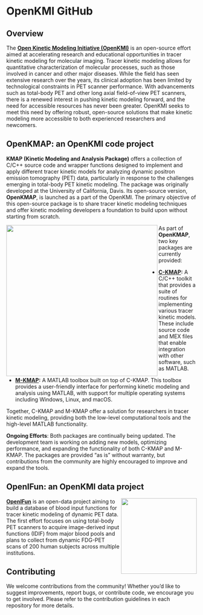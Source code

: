 # OpenKMI GitHub

## Overview
The **[Open Kinetic Modeling Initiative (OpenKMI)](https://www.openkmi.org/)** is an open-source effort aimed at accelerating research and educational opportunities in tracer kinetic modeling for molecular imaging. Tracer kinetic modeling allows for quantitative characterization of molecular processes, such as those involved in cancer and other major diseases. While the field has seen extensive research over the years, its clinical adoption has been limited by technological constraints in PET scanner performance. With advancements such as total-body PET and other long axial field-of-view PET scanners, there is a renewed interest in pushing kinetic modeling forward, and the need for accessible resources has never been greater. OpenKMI seeks to meet this need by offering robust, open-source solutions that make kinetic modeling more accessible to both experienced researchers and newcomers. 

## OpenKMAP: an OpenKMI code project

**KMAP (Kinetic Modeling and Analysis Package)** offers a collection of C/C++ source code and wrapper functions designed to implement and apply different tracer kinetic models for analyzing dynamic positron emission tomography (PET) data, particularly in response to the challenges emerging in total-body PET kinetic modeling. The package was originally developed at the University of California, Davis. Its open-source version, **OpenKMAP**, is launched as a part of the OpenKMI. The primary objective of this open-source package is to share tracer kinetic modeling techniques and offer kinetic modeling developers a foundation to build upon without starting from scratch. 

<img align="left" src="https://github.com/user-attachments/assets/dc93ccfc-7ab0-4cde-b3f4-aeabd3562033" width="400" >

As part of **OpenKMAP**, two key packages are currently provided:

- **[C-KMAP](https://github.com/OpenKMI/C-KMAP):** A C/C++ toolkit that provides a suite of routines for implementing various tracer kinetic models. These include source code and MEX files that enable integration with other software, such as MATLAB.
  
- **[M-KMAP](https://github.com/OpenKMI/M-KMAP):** A MATLAB toolbox built on top of C-KMAP. This toolbox provides a user-friendly interface for performing kinetic modeling and analysis using MATLAB, with support for multiple operating systems including Windows, Linux, and macOS.

Together, C-KMAP and M-KMAP offer a solution for researchers in tracer kinetic modeling, providing both the low-level computational tools and the high-level MATLAB functionality.

**Ongoing Efforts**: Both packages are continually being updated. The development team is working on adding new models, optimizing performance, and expanding the functionality of both C-KMAP and M-KMAP. The packages are provided “as is” without warranty, but contributions from the community are highly encouraged to improve and expand the tools.

## OpenIFun: an OpenKMI data project

<img align="right" src="https://github.com/user-attachments/assets/73174ebe-ea61-40b7-b400-256d85dbbc41" width="200" >

**[OpenIFun](https://github.com/OpenKMI/OpenIFun)** is an open-data project aiming to build a database of blood input functions for tracer kinetic modeling of dynamic PET data. The first effort focuses on using total-body PET scanners to acquire image-derived input functions (IDIF) from major blood pools and plans to collect from dynamic FDG-PET scans of 200 human subjects across multiple institutions.

## Contributing
We welcome contributions from the community! Whether you’d like to suggest improvements, report bugs, or contribute code, we encourage you to get involved. Please refer to the contribution guidelines in each repository for more details.

